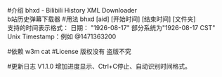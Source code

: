 #介绍
bhxd - Bilibili History XML Downloader<br>
b站历史弹幕下载器
#用法
bhxd [aid] [开始时间] [结束时间] [文件夹]
<br> 
支持的时间表示格式：
日期： "1926-08-17" 部分系统为"1926-08-17 CST"
Unix Timestamp：例如 @1471363200

#依赖
w3m cat
#License
版权没有 盗版不究

#更新日志
V1.1.0 增加进度显示、Ctrl+C停止、自动识别时间格式。
